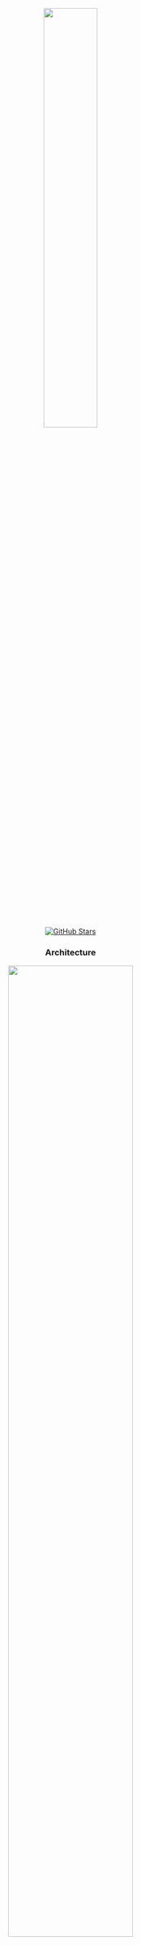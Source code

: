 <p align="center">
  <img width="46%" src="https://github.com/user-attachments/assets/5cbea151-344e-4c12-96fd-7518518ca49b" />
</p>

<p align="center">
   <a align="center" href="https://github.com/Its-Ankush/SkibidiChat/stargazers"><img src="https://img.shields.io/github/stars/Its-Ankush/SkibidiChat" alt="GitHub Stars"></a>
</p>

<h3 align="center"><b>Architecture</b></h3>
<p align="center">
  <img width="70%" src="https://github.com/user-attachments/assets/0174ceb0-9cba-4fc2-b198-22900aab186c" />
</p>


<h3 align="center"><b>Demo</b></h3>
<p align="center">
  <img width="70%" src="https://github.com/user-attachments/assets/6eb6340a-b7c8-4637-981d-2a2db26984c3" />
</p>


## Usage instructions [docker only]
Note - Docker and docker compose must be installed

1. 
```bash
git clone https://github.com/Its-Ankush/SkibidiChat
cd SkibidiChat
```
2. Rename the `.env.sample` to `.env` and select a b64 encoded secret for `CADDY_JWTAUTH_SIGN_KEY`
3. Run 
```bash
docker compose up
```
4. Visit https://localhost:8080 and accept warnings if any
